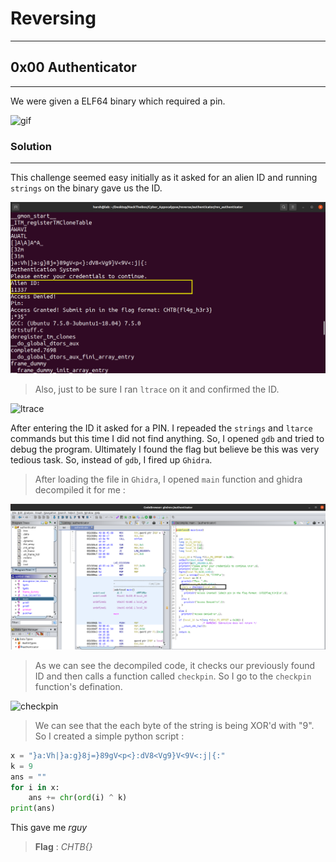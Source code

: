 # Reversing
---
## 0x00 Authenticator
---
We were given a ELF64 binary which required a pin.

![gif](images/gif.gif)

### Solution
---
This challenge seemed easy initially as it asked for an alien ID and running `strings` on the binary gave us the ID.

![strings](images/strings.png)

> Also, just to be sure I ran `ltrace` on it and confirmed the ID.

![ltrace](images/ltrace.png)

After entering the ID it asked for a PIN. I repeaded the `strings` and `ltarce` commands but this time I did not find anything. So, I opened `gdb` and tried to debug the program. Ultimately I found the flag but believe be this was very tedious task. So, instead of `gdb`, I fired up `Ghidra`.

> After loading the file in `Ghidra`, I opened `main` function and ghidra decompiled it for me  : 

![ghidra](images/ghidra.png)

> As we can see the decompiled code, it checks our previously found ID and then calls a function called `checkpin`. So I go to the `checkpin` function's defination.

![checkpin](images/checkpin.png)

> We can see that the each byte of the string is being XOR'd with "9". So I created a simple python script :

```python
x = "}a:Vh|}a:g}8j=}89gV<p<}:dV8<Vg9}V<9V<:j|{:"
k = 9
ans = ""
for i in x:
	ans += chr(ord(i) ^ k)
print(ans)
```

This gave me _rguy_

> **Flag** : _CHTB{}_

